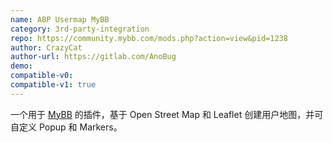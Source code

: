 ```yaml
---
name: ABP Usermap MyBB
category: 3rd-party-integration
repo: https://community.mybb.com/mods.php?action=view&pid=1238
author: CrazyCat
author-url: https://gitlab.com/AnoBug
demo: 
compatible-v0:
compatible-v1: true
---
```


一个用于 <a href="https://mybb.com/">MyBB</a> 的插件，基于 Open Street Map 和 Leaflet 创建用户地图，并可自定义 Popup 和 Markers。
